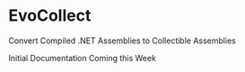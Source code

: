 # EvoCollect
Convert Compiled .NET Assemblies to Collectible Assemblies

Initial Documentation Coming this Week
